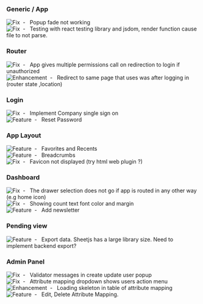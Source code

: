 [FeatureBadge]: https://img.shields.io/badge/Feature-blue
[FixBadge]: https://img.shields.io/badge/Fix-red
[EnhancementBadge]: https://img.shields.io/badge/Enhancement-yellow


### Generic / App
![Fix][FixBadge]&nbsp; - &nbsp; Popup fade not working \
![Fix][FixBadge]&nbsp; - &nbsp; Testing with react testing library and jsdom, render function cause file to not parse.

### Router
![Fix][FixBadge]&nbsp; - &nbsp; App gives multiple permissions call on redirection to login if unauthorized \
![Enhancement][EnhancementBadge]&nbsp; - &nbsp; Redirect to same page that uses was after logging in (router state ,location)
   
### Login
![Fix][FixBadge]&nbsp; - &nbsp; Implement Company single sign on \
![Feature][FeatureBadge]&nbsp; - &nbsp; Reset Password

### App Layout
![Feature][FeatureBadge]&nbsp; - &nbsp; Favorites and Recents \
![Feature][FeatureBadge]&nbsp; - &nbsp; Breadcrumbs \
![Fix][FixBadge]&nbsp; - &nbsp; Favicon not displayed (try html web plugin ?)

### Dashboard
![Fix][FixBadge]&nbsp; - &nbsp; The drawer selection does not go if app is routed in any other way (e.g home icon) \
![Fix][FixBadge]&nbsp; - &nbsp; Showing count text font color and margin \
![Feature][FeatureBadge]&nbsp; - &nbsp; Add newsletter

### Pending view
![Feature][FeatureBadge]&nbsp; - &nbsp; Export data. Sheetjs has a large library size. Need to implement backend export?

### Admin Panel
![Fix][FixBadge]&nbsp; - &nbsp; Validator messages in create update user popup \
![Fix][FixBadge]&nbsp; - &nbsp; Attribute mapping dropdown shows users action menu \
![Enhancement][EnhancementBadge]&nbsp; - &nbsp; Loading skeleton in table of attribute mapping \
![Feature][FeatureBadge]&nbsp; - &nbsp; Edit, Delete Attribute Mapping.


